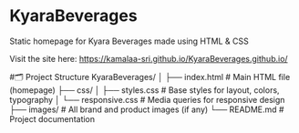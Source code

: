 # KyaraBeverages
Static homepage for Kyara Beverages made using HTML &amp; CSS

Visit the site here:  https://kamalaa-sri.github.io/KyaraBeverages.github.io/

#🗂️ Project Structure
KyaraBeverages/
│
├── index.html # Main HTML file (homepage)
├── css/
│ ├── styles.css # Base styles for layout, colors, typography
│ └── responsive.css # Media queries for responsive design
├── images/ # All brand and product images (if any)
└── README.md # Project documentation
